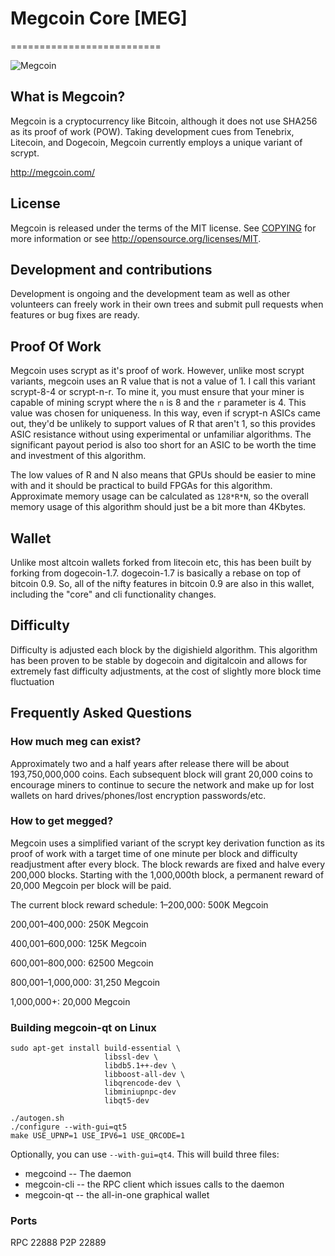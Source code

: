 # Megcoin Core [MEG]
==========================

![Megcoin](http://i.imgur.com/0wcPCvq.png)

## What is Megcoin?
Megcoin is a cryptocurrency like Bitcoin, although it does not use SHA256 as its proof of work (POW). Taking development cues from Tenebrix, Litecoin, and Dogecoin, Megcoin currently employs a unique variant of scrypt.

http://megcoin.com/

## License
Megcoin is released under the terms of the MIT license. See [COPYING](COPYING)
for more information or see http://opensource.org/licenses/MIT.

## Development and contributions 
Development is ongoing and the development team as well as other volunteers can freely work in their own trees and submit pull requests when features or bug fixes are ready.

## Proof Of Work
Megcoin uses scrypt as it's proof of work. However, unlike most scrypt variants, megcoin uses an R value that is not a value of 1. I call this variant scrypt-8-4 or scrypt-n-r. To mine it, you must ensure that your miner is capable of mining scrypt where the `n` is 8 and the `r` parameter is 4. This value was chosen for uniqueness. In this way, even if scrypt-n ASICs came out, they'd be unlikely to support values of R that aren't 1, so this provides ASIC resistance without using experimental or unfamiliar algorithms. The significant payout period is also too short for an ASIC to be worth the time and investment of this algorithm. 

The low values of R and N also means that GPUs should be easier to mine with and it should be practical to build FPGAs for this algorithm. Approximate memory usage can be calculated as `128*R*N`, so the overall memory usage of this algorithm should just be a bit more than 4Kbytes. 

## Wallet
Unlike most altcoin wallets forked from litecoin etc, this has been built by forking from dogecoin-1.7. dogecoin-1.7 is basically a rebase on top of bitcoin 0.9. So, all of the nifty features in bitcoin 0.9 are also in this wallet, including the "core" and cli functionality changes.

## Difficulty
Difficulty is adjusted each block by the digishield algorithm. This algorithm has been proven to be stable by dogecoin and digitalcoin and allows for extremely fast difficulty adjustments, at the cost of slightly more block time fluctuation

## Frequently Asked Questions

### How much meg can exist?
Approximately two and a half years after release there will be about 193,750,000,000 coins.
Each subsequent block will grant 20,000 coins to encourage miners to continue to secure the network and make up for lost wallets on hard drives/phones/lost encryption passwords/etc.

### How to get megged? 
Megcoin uses a simplified variant of the scrypt key derivation function as its proof of work with a target time of one minute per block and difficulty readjustment after every block. The block rewards are fixed and halve every 200,000 blocks. Starting with the 1,000,000th block, a permanent reward of 20,000 Megcoin per block will be paid. 

The current block reward schedule:
1–200,000: 500K Megcoin 

200,001–400,000: 250K Megcoin

400,001–600,000: 125K Megcoin

600,001–800,000: 62500 Megcoin

800,001–1,000,000: 31,250 Megcoin

1,000,000+: 20,000 Megcoin


### Building megcoin-qt on Linux

    sudo apt-get install build-essential \
                         libssl-dev \
                         libdb5.1++-dev \
                         libboost-all-dev \
                         libqrencode-dev \
                         libminiupnpc-dev
                         libqt5-dev

    ./autogen.sh
    ./configure --with-gui=qt5
    make USE_UPNP=1 USE_IPV6=1 USE_QRCODE=1

Optionally, you can use `--with-gui=qt4`. This will build three files:

* megcoind -- The daemon
* megcoin-cli -- the RPC client which issues calls to the daemon
* megcoin-qt -- the all-in-one graphical wallet 


### Ports
RPC 22888
P2P 22889
